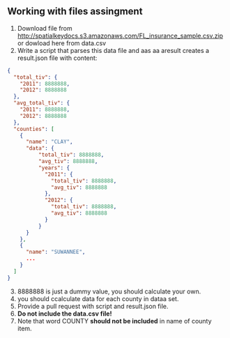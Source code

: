 ## Working with files assingment

1. Download file from http://spatialkeydocs.s3.amazonaws.com/FL_insurance_sample.csv.zip or dowload here from data.csv
2. Write a script that parses this data file and aas aa aresult creates a result.json file with content:

```json
{
  "total_tiv": {
    "2011": 8888888,
    "2012": 8888888
  },
  "avg_total_tiv": {
    "2011": 8888888,
    "2012": 8888888
  },
  "counties": [
    {
      "name": "CLAY", 
      "data": {
          "total_tiv": 8888888,
          "avg_tiv": 8888888,
          "years": {
            "2011": {
              "total_tiv": 8888888,
              "avg_tiv": 8888888
            },
            "2012": {
              "total_tiv": 8888888,
              "avg_tiv": 8888888
            }
          }
      }
    },
    {
      "name": "SUWANNEE",
      ...
    }
  ]
}
```
3. 8888888 is just a dummy value, you should calculate your own.
4. you should ccalculate data for each county in dataa set.
5. Provide a pull request with script and result.json file. 
6. **Do not include the data.csv file!**
7. Note that word COUNTY **should not be included** in name of county item.
